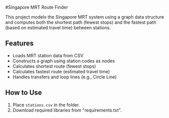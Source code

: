 #Singapore MRT Route Finder

This project models the Singapore MRT system using a graph data structure and computes both the shortest path (fewest stops) and the fastest path (based on estimated travel time) between stations.

## Features

- Loads MRT station data from CSV
- Constructs a graph using station codes as nodes
- Calculates shortest route (fewest stops)
- Calculates fastest route (estimated travel time)
- Handles transfers and loop lines (e.g., Circle Line)

## How to Use

1. Place `stations.csv` in the folder.
2. Download required libraries from "requirements.txt".
